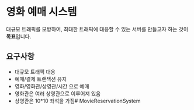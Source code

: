 # 영화 예매 시스템
대규모 트래픽를 모방하여, 최대한 트래픽에 대응할 수 있는 서버를 만들고자 하는 것이 **목표**입니다.

## 요구사항
- 대규모 트래픽 대응
- 예매/결제 트랜잭션 유지
- 영화/영화관/상영관/시간 으로 예매
- 영화관은 여러 상영관으로 이루어져 있음
- 상영관은 10*10 좌석을 가짐# MovieReservationSystem

